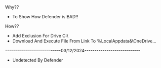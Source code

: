 Why??
- To Show How Defender is BAD!!

How??
- Add Exclusion For Drive C:\
- Download And Execute File From Link To %LocalAppdata&\OneDrive...

----------------------------03/12/2024----------------------------
- Undetected By Defender
